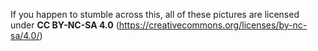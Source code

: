 If you happen to stumble across this, all of these pictures are licensed under **CC BY-NC-SA 4.0** (<https://creativecommons.org/licenses/by-nc-sa/4.0/>)